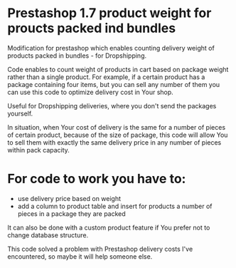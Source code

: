 # Prestashop 1.7 product weight for proucts packed ind bundles
Modification for prestashop which enables counting delivery weight of products packed in bundles - for Dropshipping.

Code enables to count weight of products in cart based on package weight rather than a single product. For example, if a certain product has a package containing four items, but you can sell any number of them you can use this code to optimize delivery cost in Your shop.

Useful for Dropshipping deliveries, where you don't send the packages yourself.

In situation, when Your cost of delivery is the same for a number of pieces of certain product, because of the size of package, this code will allow You to sell them with exactly the same delivery price in any number of pieces within pack capacity.

# For code to work you have to:
- use delivery price based on weight
- add a column to product table and insert for products a number of pieces in a package they are packed

It can also be done with a custom product feature if You prefer not to change database structure.

This code solved a problem with Prestashop delivery costs I've encountered, so maybe it will help someone else.
